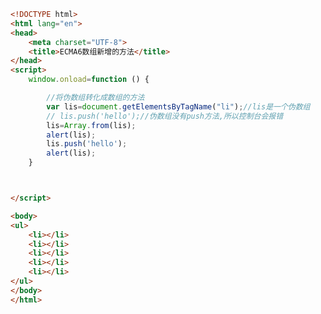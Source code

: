 
<BlogInfo id="492" title="107.ECMA数组新增的方法" author="白日梦想猿" pv=0 read_times=0 pre_cost_time=0分25秒 category="js学习" tag_list="['js学习']" create_time="2021.01.11 17:00:44" update_time="2021.01.11 17:15:54" />

```html
<!DOCTYPE html>
<html lang="en">
<head>
    <meta charset="UTF-8">
    <title>ECMA6数组新增的方法</title>
</head>
<script>
    window.onload=function () {

        //将伪数组转化成数组的方法
        var lis=document.getElementsByTagName("li");//lis是一个伪数组
        // lis.push('hello');//伪数组没有push方法,所以控制台会报错
        lis=Array.from(lis);
        alert(lis);
        lis.push('hello');
        alert(lis);
    }



</script>

<body>
<ul>
    <li></li>
    <li></li>
    <li></li>
    <li></li>
    <li></li>
</ul>
</body>
</html>
```
